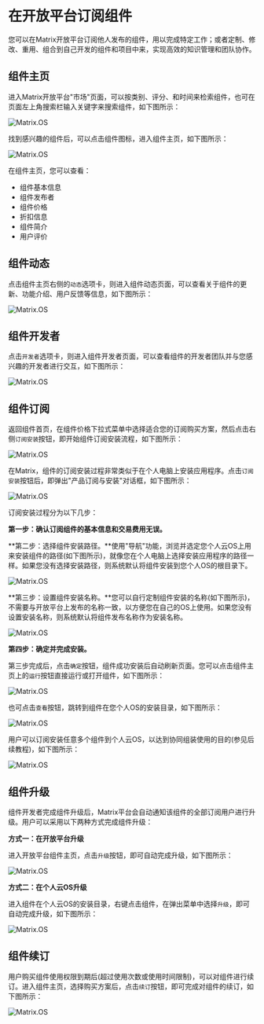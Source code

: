 # 在开放平台订阅组件

您可以在Matrix开放平台订阅他人发布的组件，用以完成特定工作；或者定制、修改、重用、组合到自己开发的组件和项目中来，实现高效的知识管理和团队协作。

## 组件主页

进入Matrix开放平台"市场"页面，可以按类别、评分、和时间来检索组件，也可在页面左上角搜索栏输入关键字来搜索组件，如下图所示：

![Matrix.OS](../../../../media/os/quickstart/marketsearch.png "进入Matrix开放平台并检索组件")

找到感兴趣的组件后，可以点击组件图标，进入组件主页，如下图所示：

![Matrix.OS](../../../../media/os/quickstart/productpage.png "进入组件主页")

在组件主页，您可以查看：

* 组件基本信息
* 组件发布者
* 组件价格
* 折扣信息
* 组件简介
* 用户评价

## 组件动态

点击组件主页右侧的`动态`选项卡，则进入组件动态页面，可以查看关于组件的更新、功能介绍、用户反馈等信息，如下图所示：

![Matrix.OS](../../../../media/os/quickstart/productpost.png "组件动态")

## 组件开发者

点击`开发者`选项卡，则进入组件开发者页面，可以查看组件的开发者团队并与您感兴趣的开发者进行交互，如下图所示：

![Matrix.OS](../../../../media/os/quickstart/productdeveloper.png "组件开发者")

## 组件订阅

返回组件首页，在组件价格下拉式菜单中选择适合您的订阅购买方案，然后点击右侧`订阅安装`按钮，即开始组件订阅安装流程，如下图所示：

![Matrix.OS](../../../../media/os/quickstart/productsubscribe1.png "订阅组件")

在Matrix，组件的订阅安装过程非常类似于在个人电脑上安装应用程序。点击`订阅安装`按钮后，即弹出"产品订阅与安装"对话框，如下图所示：

![Matrix.OS](../../../../media/os/quickstart/productsubscribe2.png "订阅与安装管理")

订阅安装过程分为以下几步：

**第一步：确认订阅组件的基本信息和交易费用无误。**

**第二步：选择组件安装路径。**使用"导航"功能，浏览并选定您个人云OS上用来安装组件的路径(如下图所示)，就像您在个人电脑上选择安装应用程序的路径一样。如果您没有选择安装路径，则系统默认将组件安装到您个人OS的根目录下。

![Matrix.OS](../../../../media/os/quickstart/installbrowse.gif "选择组件安装路径")

**第三步：设置组件安装名称。**您可以自行定制组件安装的名称(如下图所示)，不需要与开放平台上发布的名称一致，以方便您在自己的OS上使用。如果您没有设置安装名称，则系统默认将组件发布名称作为安装名称。

![Matrix.OS](../../../../media/os/quickstart/installname.gif "设置组件安装名称")

**第四步：确定并完成安装。**

第三步完成后，点击`确定`按钮，组件成功安装后自动刷新页面。您可以点击组件主页上的`运行`按钮直接运行或打开组件，如下图所示：

![Matrix.OS](../../../../media/os/quickstart/productsubscribe3.gif "组件安装后运行")

也可点击`查看`按钮，跳转到组件在您个人OS的安装目录，如下图所示：

![Matrix.OS](../../../../media/os/quickstart/productsubscribe4.gif "跳转到组件的安装目录")

用户可以订阅安装任意多个组件到个人云OS，以达到协同组装使用的目的(参见后续教程)，如下图所示：

![Matrix.OS](../../../../media/os/quickstart/multisubscribe.png "多个组件订阅到云OS")

## 组件升级

组件开发者完成组件升级后，Matrix平台会自动通知该组件的全部订阅用户进行升级。用户可以采用以下两种方式完成组件升级：

**方式一：在开放平台升级**

进入开放平台组件主页，点击`升级`按钮，即可自动完成升级，如下图所示：

![Matrix.OS](../../../../media/os/quickstart/upgrade1.png "组件升级-方法1")

**方式二：在个人云OS升级**

进入组件在个人云OS的安装目录，右键点击组件，在弹出菜单中选择`升级`，即可自动完成升级，如下图所示：

![Matrix.OS](../../../../media/os/quickstart/upgrade2.png "组件升级-方法2")

## 组件续订

用户购买组件使用权限到期后(超过使用次数或使用时间限制)，可以对组件进行续订。进入组件主页，选择购买方案后，点击`续订`按钮，即可完成对组件的续订，如下图所示：

![Matrix.OS](../../../../media/os/quickstart/renewsubscribe.gif "续订组件")